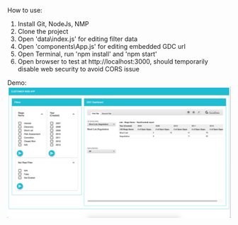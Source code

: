 How to use:
1. Install Git, NodeJs, NMP
2. Clone the project
3. Open 'data\index.js' for editing filter data
4. Open 'components\App.js' for editing embedded GDC url
5. Open Terminal, run 'npm install' and 'npm start'
6. Open browser to test at http://localhost:3000, should temporarily disable web security to avoid CORS issue

Demo:
![Screenshot](demo.png)
